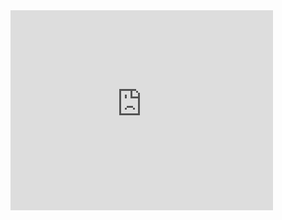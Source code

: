 <iframe width="420" height="320" src="https://www.youtube.com/embed/Aly-OVFqg2o" frameborder="0" allowfullscreen></iframe>
